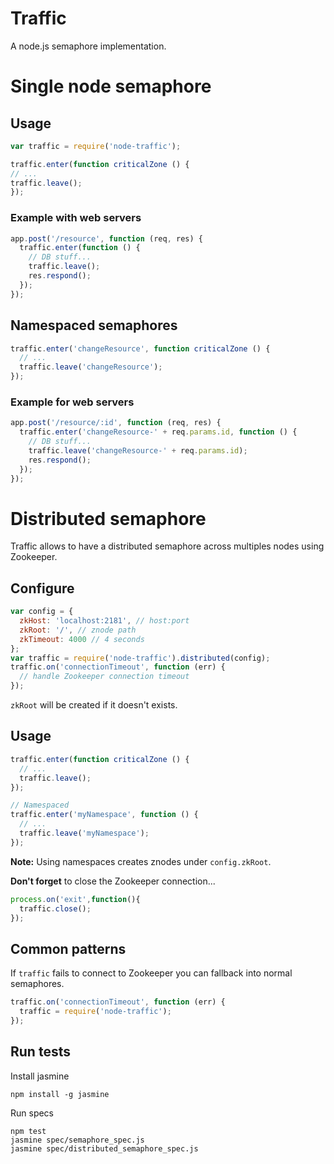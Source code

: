 # Traffic
A node.js semaphore implementation.

# Single node semaphore

## Usage

```javascript
var traffic = require('node-traffic');

traffic.enter(function criticalZone () {
// ...
traffic.leave();  
});
```

### Example with web servers

```javascript
app.post('/resource', function (req, res) {
  traffic.enter(function () {
    // DB stuff...
    traffic.leave();
    res.respond();
  });
});
```

## Namespaced semaphores

```javascript
traffic.enter('changeResource', function criticalZone () {
  // ...
  traffic.leave('changeResource');
});
```

### Example for web servers

```javascript
app.post('/resource/:id', function (req, res) {
  traffic.enter('changeResource-' + req.params.id, function () {
    // DB stuff...
    traffic.leave('changeResource-' + req.params.id);
    res.respond();
  });
});
```

# Distributed semaphore

Traffic allows to have a distributed semaphore across multiples nodes using Zookeeper.

## Configure

```javascript
var config = {
  zkHost: 'localhost:2181', // host:port
  zkRoot: '/', // znode path
  zkTimeout: 4000 // 4 seconds
};
var traffic = require('node-traffic').distributed(config);
traffic.on('connectionTimeout', function (err) {
  // handle Zookeeper connection timeout
});
```
`zkRoot` will be created if it doesn't exists.

## Usage

```javascript
traffic.enter(function criticalZone () {
  // ...
  traffic.leave();
});

// Namespaced
traffic.enter('myNamespace', function () {
  // ...
  traffic.leave('myNamespace');
});
```
**Note:** Using namespaces creates znodes under `config.zkRoot`.

**Don't forget** to close the Zookeeper connection...

```javascript
process.on('exit',function(){
  traffic.close();
});
```

## Common patterns

If `traffic` fails to connect to Zookeeper you can fallback into normal semaphores.

```javascript
traffic.on('connectionTimeout', function (err) {
  traffic = require('node-traffic');
});
```

## Run tests

Install jasmine

```
npm install -g jasmine
```

Run specs

```
npm test
jasmine spec/semaphore_spec.js
jasmine spec/distributed_semaphore_spec.js
```
